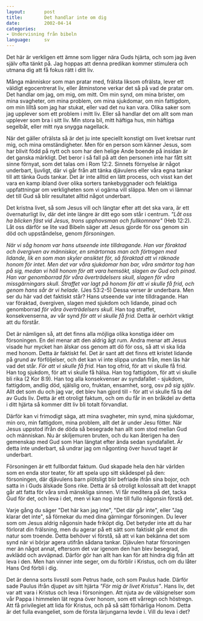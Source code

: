 ```yaml
---
layout:       post
title:        Det handlar inte om dig
date:         2002-04-14
categories:
- Undervisning från bibeln
language:     sv
---
```

Det här är verkligen ett ämne som ligger nära Guds hjärta, och som jag även själv ofta tänkt på. Jag hoppas att denna predikan kommer stimulera och utmana dig att få fokus rätt i ditt liv.

Många människor som man pratar med, frälsta liksom ofrälsta, lever ett väldigt egocentrerat liv, eller åtminstone verkar det så på vad de pratar om. Det handlar om jag, om mig, om mitt. Om min synd, om mina brister, om mina svagheter, om mina problem, om mina sjukdomar, om min fattigdom, om min lilltå som jag har stukat, eller vad det nu kan vara. Olika saker som jag upplever som ett problem i mitt liv. Eller så handlar det om allt som man upplever som bra i sitt liv. Min stora bil, mitt häftiga hus, min häftiga segelbåt, eller mitt nya snygga nagellack.

När det gäller ofrälsta så är det ju inte speciellt konstigt om livet kretsar runt mig, och mina omständigheter. Men för en person som känner Jesus, som har blivit född på nytt och som har den helige Ande boende på insidan är det ganska märkligt. Det beror i så fall på att den personen inte har fått sitt sinne förnyat, som det talas om i Rom 12:2. Sinnets förnyelse är något underbart, ljuvligt, där vi går från att tänka djävulens eller våra egna tankar till att tänka Guds tankar. Det är inte alltid en lätt process, och visst kan det vara en kamp ibland över olika sorters tankebyggnader och felaktiga uppfattningar om verkligheten som vi ogärna vill släppa. Men om vi lämnar det till Gud så blir resultatet alltid något underbart.

Det kristna livet, så som Jesus vill och längtar efter att det ska vara, är ett övernaturligt liv, där det inte längre är ditt ego som står i centrum. <em>"Låt oss ha blicken fäst vid Jesus, trons upphovsman och fullkomnare"</em> (Heb 12:2). Låt oss därför se lite vad Bibeln säger att Jesus gjorde för oss genom sin död och uppståndelse, genom <em>försoningen</em>.

<em>När vi såg honom var hans utseende inte tilldragande. Han var föraktad och övergiven av människor, en smärtornas man och förtrogen med lidande, lik en som man skyler ansiktet för, så föraktad att vi räknade honom för intet. Men det var våra sjukdomar han bar, våra smärtor tog han på sig, medan vi höll honom för att vara hemsökt, slagen av Gud och pinad. Han var genomborrad för våra överträdelsers skull, slagen för våra missgärningars skull. Straffet var lagt på honom för att vi skulle få frid, och genom hans sår är vi helade.</em> (Jes 53:2-5) Dessa verser är underbara. Men ser du här vad det faktiskt står? Hans utseende var inte tilldragande. Han var föraktad, övergiven, slagen med sjukdom och lidande, pinad och genomborrad <em>för våra överträdelsers skull</em>. Han tog straffet, konsekvenserna, av vår synd <em>för att vi skulle få frid.</em> Detta är oerhört viktigt att du förstår.

Det är nämligen så, att det finns alla möjliga olika konstiga idéer om försoningen. En del menar att den aldrig ägt rum. Andra menar att Jesus visade hur mycket han älskar oss genom att dö för oss, så att vi ska lida med honom. Detta är faktiskt fel. Det är sant att det finns ett kristet lidande på grund av förföljelser, och det kan vi inte slippa undan från, men läs här vad det står. <em>För att vi skulle få frid.</em> Han tog ofrid, för att vi skulle få frid. Han tog sjukdom, för att vi skulle få hälsa. Han tog fattigdom, för att vi skulle bli rika (2 Kor 8:9). Han tog alla konsekvenser av syndafallet - sjukdom, fattigdom, andlig död, själslig oro, fruktan, ensamhet, sorg, osv <em>på sig själv</em>. Allt det som du och jag var, det blev han gjord till - för att vi skulle få ta del av Guds liv. Detta är ett otroligt faktum, och om du får in en bråkdel av detta i ditt hjärta så kommer ditt liv bli totalt förvandlat.

Därför kan vi frimodigt säga, att mina svagheter, min synd, mina sjukdomar, min oro, min fattigdom, mina problem, allt det är under Jesu fötter. När Jesus uppstod ifrån de döda så besegrade han allt som stod mellan Gud och människan. Nu är skiljemuren bruten, och du kan återigen ha den gemenskap med Gud som Han längtat efter ända sedan syndafallet. Är detta inte underbart, så undrar jag om någonting över huvud taget är underbart.

Försoningen är ett fullbordat faktum. Gud skapade hela den här världen som en enda stor teater, för att spela upp sitt skådespel på den: försoningen, där djävulens barn plötsligt blir befriade ifrån sina bojor, och satta in i Guds älskade Sons rike. Detta är så otroligt kolossalt att det knappt går att fatta för våra små mänskliga sinnen. Vi får meditera på det, tacka Gud för det, och leva i det, men vi kan nog inte till fullo någonsin förstå det.

Varje gång du säger "Det här kan jag inte", "Det där går inte", eller "Jag klarar det inte", så förnekar du med dina gärningar försoningen. Du lever som om Jesus aldrig någonsin hade friköpt dig. Det betyder inte att du har förlorat din frälsning, men du agerar på ett sätt som faktiskt går emot din natur som troende. Detta behöver vi förstå, så att vi kan bekänna det som synd när vi börjar agera utifrån sådana tankar. Djävulen hatar försoningen mer än något annat, eftersom det var igenom den han blev besegrad, avklädd och avväpnad. Därför gör han allt han kan för att hindra dig från att leva i den. Men han vinner inte seger, om du förblir i Kristus, och om du låter Hans Ord förbli i dig.

Det är denna sorts livsstil som Petrus hade, och som Paulus hade. Därför sade Paulus ifrån djupet av sitt hjärta <em>"För mig är livet Kristus"</em>. Hans liv, det var att vara i Kristus och leva i försoningen. Att njuta av de välsignelser som vår Pappa i himmelen lät regna över honom, som ett vårregn och höstregn. Att få privilegiet att lida för Kristus, och på så sätt förhärliga Honom. Detta är det fulla evangeliet, som de första lärjungarna levde i. Vill du leva i det?
